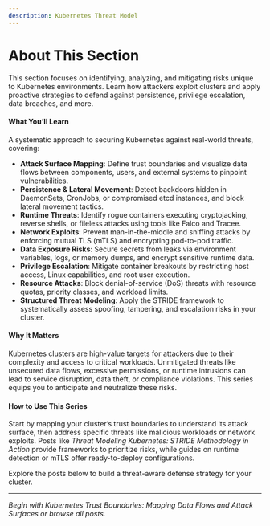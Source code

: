 ```yaml
---
description: Kubernetes Threat Model
---
```


# About This Section

This section focuses on identifying, analyzing, and mitigating risks unique to Kubernetes environments. Learn how attackers exploit clusters and apply proactive strategies to defend against persistence, privilege escalation, data breaches, and more.

#### **What You’ll Learn**

A systematic approach to securing Kubernetes against real-world threats, covering:

* **Attack Surface Mapping**: Define trust boundaries and visualize data flows between components, users, and external systems to pinpoint vulnerabilities.
* **Persistence & Lateral Movement**: Detect backdoors hidden in DaemonSets, CronJobs, or compromised etcd instances, and block lateral movement tactics.
* **Runtime Threats**: Identify rogue containers executing cryptojacking, reverse shells, or fileless attacks using tools like Falco and Tracee.
* **Network Exploits**: Prevent man-in-the-middle and sniffing attacks by enforcing mutual TLS (mTLS) and encrypting pod-to-pod traffic.
* **Data Exposure Risks**: Secure secrets from leaks via environment variables, logs, or memory dumps, and encrypt sensitive runtime data.
* **Privilege Escalation**: Mitigate container breakouts by restricting host access, Linux capabilities, and root user execution.
* **Resource Attacks**: Block denial-of-service (DoS) threats with resource quotas, priority classes, and workload limits.
* **Structured Threat Modeling**: Apply the STRIDE framework to systematically assess spoofing, tampering, and escalation risks in your cluster.

#### **Why It Matters**

Kubernetes clusters are high-value targets for attackers due to their complexity and access to critical workloads. Unmitigated threats like unsecured data flows, excessive permissions, or runtime intrusions can lead to service disruption, data theft, or compliance violations. This series equips you to anticipate and neutralize these risks.

#### **How to Use This Series**

Start by mapping your cluster’s trust boundaries to understand its attack surface, then address specific threats like malicious workloads or network exploits. Posts like _Threat Modeling Kubernetes: STRIDE Methodology in Action_ provide frameworks to prioritize risks, while guides on runtime detection or mTLS offer ready-to-deploy configurations.

Explore the posts below to build a threat-aware defense strategy for your cluster.

***

_Begin with Kubernetes Trust Boundaries: Mapping Data Flows and Attack Surfaces or browse all posts._
